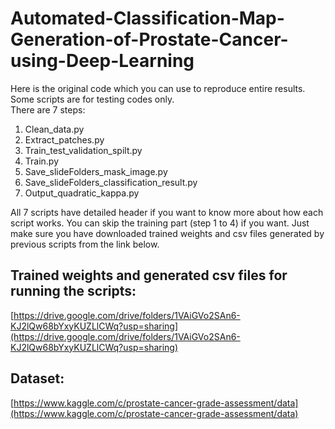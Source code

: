 # Automated-Classification-Map-Generation-of-Prostate-Cancer-using-Deep-Learning
Here is the original code which you can use to reproduce entire results. Some scripts are for testing codes only.  
There are 7 steps:

1. Clean_data.py
2. Extract_patches.py
3. Train_test_validation_spilt.py
4. Train.py
5. Save_slideFolders_mask_image.py
6. Save_slideFolders_classification_result.py
7. Output_quadratic_kappa.py

All 7 scripts have detailed header if you want to know more about how each script works. You can skip the training part (step 1 to 4) if you want. Just make sure you have downloaded trained weights and csv files generated by previous scripts from the link below.
## Trained weights and generated csv files for running the scripts:
[https://drive.google.com/drive/folders/1VAiGVo2SAn6-KJ2lQw68bYxyKUZLlCWq?usp=sharing](https://drive.google.com/drive/folders/1VAiGVo2SAn6-KJ2lQw68bYxyKUZLlCWq?usp=sharing)
## Dataset:
[https://www.kaggle.com/c/prostate-cancer-grade-assessment/data](https://www.kaggle.com/c/prostate-cancer-grade-assessment/data)
